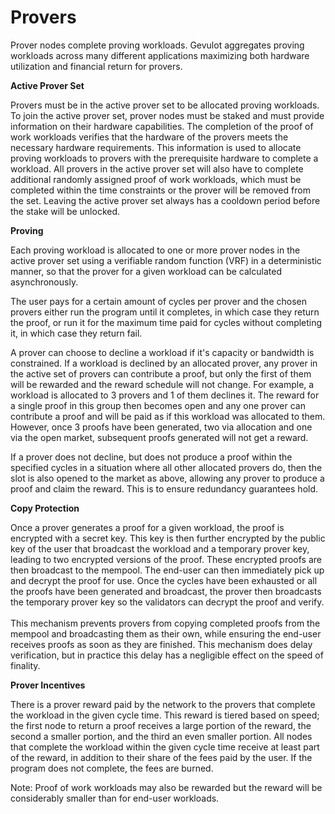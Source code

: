 # Provers

Prover nodes complete proving workloads. Gevulot aggregates proving workloads across many different applications maximizing both hardware utilization and financial return for provers.

**Active Prover Set**

Provers must be in the active prover set to be allocated proving workloads. To join the active prover set, prover nodes must be staked and must provide information on their hardware capabilities. The completion of the proof of work workloads verifies that the hardware of the provers meets the necessary hardware requirements. This information is used to allocate proving workloads to provers with the prerequisite hardware to complete a workload. All provers in the active prover set will also have to complete additional randomly assigned proof of work workloads, which must be completed within the time constraints or the prover will be removed from the set. Leaving the active prover set always has a cooldown period before the stake will be unlocked.

**Proving**

Each proving workload is allocated to one or more prover nodes in the active prover set using a verifiable random function (VRF) in a deterministic manner, so that the prover for a given workload can be calculated asynchronously.

The user pays for a certain amount of cycles per prover and the chosen provers either run the program until it completes, in which case they return the proof, or run it for the maximum time paid for cycles without completing it, in which case they return fail.

A prover can choose to decline a workload if it's capacity or bandwidth is constrained. If a workload is declined by an allocated prover, any prover in the active set of provers can contribute a proof, but only the first of them will be rewarded and the reward schedule will not change. For example, a workload is allocated to 3 provers and 1 of them declines it. The reward for a single proof in this group then becomes open and any one prover can contribute a proof and will be paid as if this workload was allocated to them. However, once 3 proofs have been generated, two via allocation and one via the open market, subsequent proofs generated will not get a reward.&#x20;

If a prover does not decline, but does not produce a proof within the specified cycles in a situation where all other allocated provers do, then the slot is also opened to the market as above, allowing any prover to produce a proof and claim the reward. This is to ensure redundancy guarantees hold.

**Copy Protection**

Once a prover generates a proof for a given workload, the proof is encrypted with a secret key. This key is then further encrypted by the public key of the user that broadcast the workload and a temporary prover key, leading to two encrypted versions of the proof. These encrypted proofs are then broadcast to the mempool. The end-user can then immediately pick up and decrypt the proof for use. Once the cycles have been exhausted or all the proofs have been generated and broadcast, the prover then broadcasts the temporary prover key so the validators can decrypt the proof and verify. \
\
This mechanism prevents provers from copying completed proofs from the mempool and broadcasting them as their own, while ensuring the end-user receives proofs as soon as they are finished. This mechanism does delay verification, but in practice this delay has a negligible effect on the speed of finality.&#x20;

**Prover Incentives**

There is a prover reward paid by the network to the provers that complete the workload in the given cycle time. This reward is tiered based on speed; the first node to return a proof receives a large portion of the reward, the second a smaller portion, and the third an even smaller portion. All nodes that complete the workload within the given cycle time receive at least part of the reward, in addition to their share of the fees paid by the user. If the program does not complete, the fees are burned.

Note: Proof of work workloads may also be rewarded but the reward will be considerably smaller than for end-user workloads.
